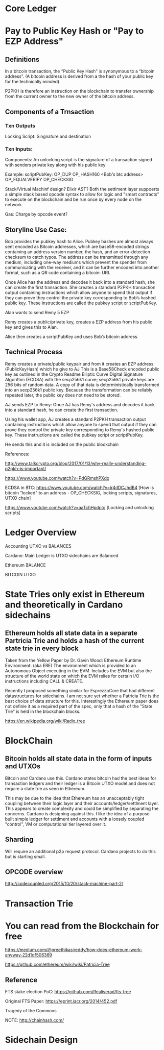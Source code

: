 # Core Ledger

# Pay to Public Key Hash or "Pay to EZP Address"

## Definitions

In a bitcoin transaction, the “Public Key Hash” is synonymous to a “bitcoin address”. (A bitcoin address is derived from a the hash of your public key for the technically minded).
 
P2PKH is therefore an instruction on the blockchain to transfer ownership from the current owner to the new owner of the bitcoin address.

## Components of a Trnsaction

### Txn Outputs 
Locking Script: Singnature and destination

### Txn Inputs:
Components:
An unlocking script is the signature of a transaction signed with senders private key
along with his public key

Example: scriptPubKey: OP_DUP OP_HASH160 <Bob's btc address> OP_EQUALVERIFY OP_CHECKSIG

Stack/Virtual Machinf design? Elixir AST?
Both the settlment layer suppoerts a simple stack based opcode syntax to allow for logic and "smart contracts" to execute on the blockchain and be run once by every node on the network.

Gas: Charge by opcode event?



## Storyline Use Case:
Bob provides the pubkey hash to Alice. Pubkey hashes are almost always sent encoded as Bitcoin addresses, which are base58-encoded strings containing an address version number, the hash, and an error-detection checksum to catch typos. The address can be transmitted through any medium, including one-way mediums which prevent the spender from communicating with the receiver, and it can be further encoded into another format, such as a QR code containing a bitcoin: URI.

Once Alice has the address and decodes it back into a standard hash, she can create the first transaction. She creates a standard P2PKH transaction output containing instructions which allow anyone to spend that output if they can prove they control the private key corresponding to Bob’s hashed public key. These instructions are called the pubkey script or scriptPubKey.



Alan wants to send Remy 5 EZP

Remy creates a public/private key, creates a EZP address from his public key and gives this to Alan.

Alice then creates a scriptPubKey and uses Bob’s bitcoin address.



## Technical Process

Remy creates a private/public keypair and from it creates an EZP address (PublicKeyHash) which he give to AJ
This is a Base58Check encoded public key as outlined in the Crypto Readme
Elliptic Curve Digital Signature Algorithm (ECDSA) with the secp256k1 curve; secp256k1 private keys are 256 bits of random data. A copy of that data is deterministically transformed into an secp256k1 public key. Because the transformation can be reliably repeated later, the public key does not need to be stored.



AJ sends EZP to Remy:
Once AJ has Remy's address and decodes it back into a standard hash, he can create the first transaction. 

Using his wallet app, AJ creates a standard P2PKH transaction output containing instructions which allow anyone to spend that output if they can prove they control the private key corresponding to Remy's hashed public key. These instructions are called the pubkey script or scriptPubKey.

He sends this and it is included on the public blockchain

References:

http://www.talkcrypto.org/blog/2017/01/13/why-really-understanding-p2pkh-is-important/

https://www.youtube.com/watch?v=PdGRmshPXdo

ECDSA in BTC: https://www.youtube.com/watch?v=ir4dDCJhdB4 [How is bitcoin "locked" to an address - OP_CHECKSIG, locking scripts, signatures, UTXO chain]

https://www.youtube.com/watch?v=aaTchHpdpIo [Locking and unlocking scripts]

# Ledger Overview

Accounting UTXO vs BALANCES

Cardano: Main Ledger is UTXO sidechains are Balanced

Ethereum BALANCE

BITCOIN UTXO

# State Tries only exist in Ethereum and theoretically in Cardano sidechains

## Ethereum holds all state data in a separate Partricia Trie and holds a hash of the current state trie in every block

Taken from the Yellow Paper by Dr. Gavin Wood:
Ethereum Runtime Environment: (aka ERE) The environment which is provided to an Autonomous Object executing in the EVM. Includes the EVM but also the structure of the world state on which the EVM relies for certain I/O instructions including CALL & CREATE.

Recently I proposed something similar for EsprezzoCore that had different datastructures for sidechains. I am not sure yet whether a Patricia Trie is the best choice of data structure for this. Interestingly the Ethereum paper does not definie it as a required part of the spec, only that a hash of the "State Trie" is held in the blockchain blocks.

https://en.wikipedia.org/wiki/Radix_tree




# BlockChain

## Bitcoin holds all state data in the form of inputs and UTXOs

Bitcoin and Cardano use this. Cardano states bitcoin had the best ideas for transaction ledgers and their ledger is a Bitcoin UTXO model and does not require a state trie as seen in Ethereum. 

This may be due to the idea that Ethereum has an unacceptably tight coupling between their logic layer and their accounts/ledger/settlment layer. This appears to create complexity and could be simplified by separating the concerns. Cardano is designing against this. I like the idea of a purpose built simple ledger for settlment and accounts with a loosely coupled "control", VM or computational tier layered over it.


## Sharding
Will require an additional p2p request protocol. Cardano projects to do this but is starting small.

## OPCODE overview

http://codecoupled.org/2015/10/20/stack-machine-part-2/

# Transaction Trie

# You can read from the Blockchain for free
https://medium.com/@preethikasireddy/how-does-ethereum-work-anyway-22d1df506369

https://github.com/ethereum/wiki/wiki/Patricia-Tree

## Reference
FTS stake election PoC: https://github.com/Realiserad/fts-tree

Original FTS Paper: https://eprint.iacr.org/2014/452.pdf

Tragedy of the Commons

NOTE: http://chainhash.com/


# Sidechain Design